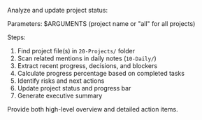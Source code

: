 Analyze and update project status:

Parameters: $ARGUMENTS (project name or "all" for all projects)

Steps:
1. Find project file(s) in `20-Projects/` folder
2. Scan related mentions in daily notes (`10-Daily/`)
3. Extract recent progress, decisions, and blockers
4. Calculate progress percentage based on completed tasks
5. Identify risks and next actions
6. Update project status and progress bar
7. Generate executive summary

Provide both high-level overview and detailed action items.